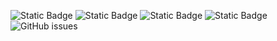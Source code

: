 ![Static Badge](https://img.shields.io/badge/blacklists-60-000000) ![Static Badge](https://img.shields.io/badge/blacklisted-2928636-cc0000) ![Static Badge](https://img.shields.io/badge/whitelisted-2243-00CC00) ![Static Badge](https://img.shields.io/badge/streaming_blacklist-28107-000000) ![GitHub issues](https://img.shields.io/github/issues/fabriziosalmi/blacklists)
